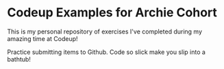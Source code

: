 # Codeup Examples for Archie Cohort

This is my personal repository of exercises I've completed during my amazing time at Codeup!

Practice submitting items to Github. 
Code so slick make you slip into a bathtub!